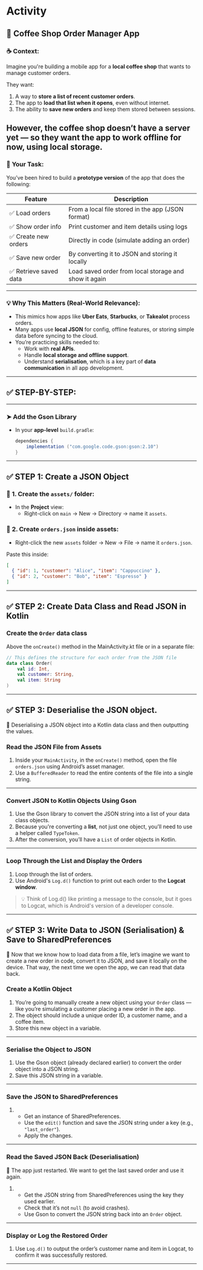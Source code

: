 # Activity

## 🧾 **Coffee Shop Order Manager App**

### ☕ **Context**:
Imagine you're building a mobile app for a **local coffee shop** that wants to manage customer orders.

They want:
1. A way to **store a list of recent customer orders**.
2. The app to **load that list when it opens**, even without internet.
3. The ability to **save new orders** and keep them stored between sessions.

However, the coffee shop doesn’t have a server yet — so they want the app to work **offline** for now, using **local storage**.
---

### 🎯 **Your Task**:
You’ve been hired to build a **prototype version** of the app that does the following:

| Feature | Description |
|--------|-------------|
| ✅ Load orders | From a local file stored in the app (JSON format) |
| ✅ Show order info | Print customer and item details using logs |
| ✅ Create new orders | Directly in code (simulate adding an order) |
| ✅ Save new order | By converting it to JSON and storing it locally |
| ✅ Retrieve saved data | Load saved order from local storage and show it again |

---

### 💡 **Why This Matters (Real-World Relevance)**:

- This mimics how apps like **Uber Eats**, **Starbucks**, or **Takealot** process orders.
- Many apps use **local JSON** for config, offline features, or storing simple data before syncing to the cloud.
- You’re practicing skills needed to:
  - Work with **real APIs**.
  - Handle **local storage and offline support**.
  - Understand **serialisation**, which is a key part of **data communication** in all app development.

---

## ✅ STEP-BY-STEP:

---
### ➤ **Add the Gson Library**

- In your **app-level** `build.gradle`:
  ```gradle
  dependencies {
      implementation ("com.google.code.gson:gson:2.10")
  }
  ```
---

## ✅ STEP 1: Create a JSON Object

### 🔹 **1. Create the `assets/` folder**:
- In the **Project** view:
  - Right-click on `main` → New → Directory → name it `assets`.

### 🔹 **2. Create `orders.json` inside assets**:
- Right-click the new `assets` folder → New → File → name it `orders.json`.

Paste this inside:
```json
[
  { "id": 1, "customer": "Alice", "item": "Cappuccino" },
  { "id": 2, "customer": "Bob", "item": "Espresso" }
]
```

---

## ✅ STEP 2: Create Data Class and Read JSON in Kotlin

### **Create the `Order` data class**
Above the `onCreate()` method in the MainActivity.kt file or in a separate file:

```kotlin
// This defines the structure for each order from the JSON file
data class Order(
    val id: Int,
    val customer: String,
    val item: String
)
```

---

## ✅ STEP 3: Deserialise the JSON object.

📌 Deserialising a JSON object into a Kotlin data class and then outputting the values.

###  **Read the JSON File from Assets**

1. Inside your `MainActivity`, in the `onCreate()` method, open the file `orders.json` using Android’s asset manager.
2. Use a `BufferedReader` to read the entire contents of the file into a single string.

---

### **Convert JSON to Kotlin Objects Using Gson**

1. Use the Gson library to convert the JSON string into a list of your data class objects.
2. Because you're converting a **list**, not just one object, you’ll need to use a helper called `TypeToken`.
3. After the conversion, you’ll have a `List` of order objects in Kotlin.

---

### **Loop Through the List and Display the Orders**

1. Loop through the list of orders.
2. Use Android's `Log.d()` function to print out each order to the **Logcat window**.

> 💡 Think of Log.d() like printing a message to the console, but it goes to Logcat, which is Android's version of a developer console.
---

## ✅ STEP 3: Write Data to JSON (Serialisation) & Save to SharedPreferences

📌 Now that we know how to load data from a file, let’s imagine we want to create a new order in code, convert it to JSON, and save it locally on the device. That way, the next time we open the app, we can read that data back.


### **Create a Kotlin Object**

1. You’re going to manually create a new object using your `Order` class — like you’re simulating a customer placing a new order in the app.
2. The object should include a unique order ID, a customer name, and a coffee item.
3. Store this new object in a variable.

---

### **Serialise the Object to JSON**

1. Use the Gson object (already declared earlier) to convert the order object into a JSON string.
2. Save this JSON string in a variable.

---

### **Save the JSON to SharedPreferences**
1. 
   - Get an instance of SharedPreferences.
   - Use the `edit()` function and save the JSON string under a key (e.g., `"last_order"`).
   - Apply the changes.

---

### **Read the Saved JSON Back (Deserialisation)**

📌 The app just restarted. We want to get the last saved order and use it again.

1.
   - Get the JSON string from SharedPreferences using the key they used earlier.
   - Check that it’s not `null` (to avoid crashes).
   - Use Gson to convert the JSON string back into an `Order` object.

---

### **Display or Log the Restored Order**
1. Use `Log.d()` to output the order’s customer name and item in Logcat, to confirm it was successfully restored.

---

